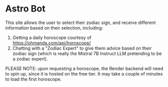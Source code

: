 # Astro Bot
This site allows the user to select their zodiac sign, and receive different information based on their selection, including:
1. Getting a daily horoscope courtesy of https://ohmanda.com/api/horoscope/
2. Chatting with a "Zodiac Expert" to give them advice based on their zodiac sign (which is really the Mistral 7B Instruct LLM pretending to be a zodiac expert).

PLEASE NOTE: upon requesting a horoscope, the Render backend will need to spin up, since it is hosted on the free tier. It may take a couple of minutes to load the first horoscope.
